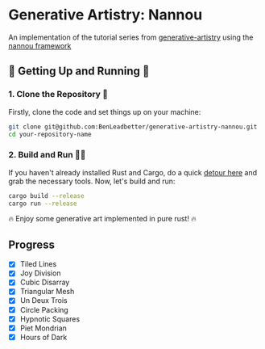 # Generative Artistry: Nannou

An implementation of the tutorial series from
[generative-artistry](https://generativeartistry.com/)
using the
[nannou framework](https://nannou.cc/)

## 🚀 Getting Up and Running 🚀

### 1. Clone the Repository 🐑

Firstly, clone the code and set things up on your machine:

```bash
git clone git@github.com:BenLeadbetter/generative-artistry-nannou.git
cd your-repository-name
```

### 2. Build and Run 🎩✨

If you haven't already installed Rust and Cargo, do a quick [detour here](https://rustup.rs/) and grab the necessary tools.
Now, let's build and run:

```bash
cargo build --release
cargo run --release
```

🔥 Enjoy some generative art implemented in pure rust! 🔥

## Progress
- [x] Tiled Lines
- [x] Joy Division
- [x] Cubic Disarray
- [x] Triangular Mesh
- [x] Un Deux Trois
- [x] Circle Packing
- [x] Hypnotic Squares
- [x] Piet Mondrian
- [x] Hours of Dark
